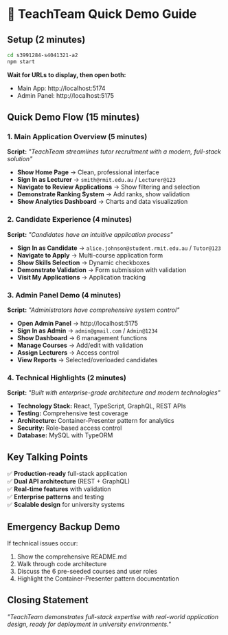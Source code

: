 # 🚀 TeachTeam Quick Demo Guide

## Setup (2 minutes)
```bash
cd s3991284-s4041321-a2
npm start
```
**Wait for URLs to display, then open both:**
- Main App: http://localhost:5174
- Admin Panel: http://localhost:5175

## Quick Demo Flow (15 minutes)

### 1. Main Application Overview (5 minutes)
**Script:** *"TeachTeam streamlines tutor recruitment with a modern, full-stack solution"*

- **Show Home Page** → Clean, professional interface
- **Sign In as Lecturer** → `smith@rmit.edu.au` / `Lecturer@123`
- **Navigate to Review Applications** → Show filtering and selection
- **Demonstrate Ranking System** → Add ranks, show validation
- **Show Analytics Dashboard** → Charts and data visualization

### 2. Candidate Experience (4 minutes)
**Script:** *"Candidates have an intuitive application process"*

- **Sign In as Candidate** → `alice.johnson@student.rmit.edu.au` / `Tutor@123`
- **Navigate to Apply** → Multi-course application form
- **Show Skills Selection** → Dynamic checkboxes
- **Demonstrate Validation** → Form submission with validation
- **Visit My Applications** → Application tracking

### 3. Admin Panel Demo (4 minutes)
**Script:** *"Administrators have comprehensive system control"*

- **Open Admin Panel** → http://localhost:5175
- **Sign In as Admin** → `admin@gmail.com` / `Admin@1234`
- **Show Dashboard** → 6 management functions
- **Manage Courses** → Add/edit with validation
- **Assign Lecturers** → Access control
- **View Reports** → Selected/overloaded candidates

### 4. Technical Highlights (2 minutes)
**Script:** *"Built with enterprise-grade architecture and modern technologies"*

- **Technology Stack:** React, TypeScript, GraphQL, REST APIs
- **Testing:** Comprehensive test coverage
- **Architecture:** Container-Presenter pattern for analytics
- **Security:** Role-based access control
- **Database:** MySQL with TypeORM

## Key Talking Points
✅ **Production-ready** full-stack application  
✅ **Dual API architecture** (REST + GraphQL)  
✅ **Real-time features** with validation  
✅ **Enterprise patterns** and testing  
✅ **Scalable design** for university systems  

## Emergency Backup Demo
If technical issues occur:
1. Show the comprehensive README.md
2. Walk through code architecture
3. Discuss the 6 pre-seeded courses and user roles
4. Highlight the Container-Presenter pattern documentation

## Closing Statement
*"TeachTeam demonstrates full-stack expertise with real-world application design, ready for deployment in university environments."* 